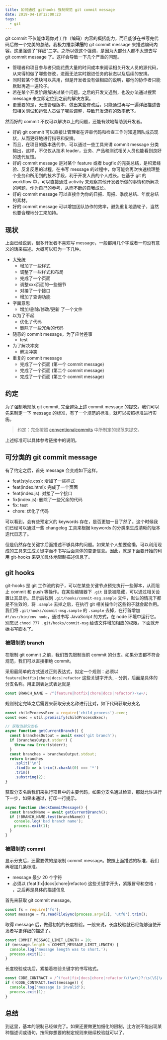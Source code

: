 ```yaml
---
title: 如何通过 githooks 强制规范 git commit message
date: 2019-04-18T12:00:23
tags:
  - git
---
```


git commit 不仅能体现你对工作（编码）内容的概括能力，而且能够在书写完代码后做一个完美的总结。我极力推崇**详细**的 git commit message 来描述编码内容。这里强调了“详细”二字。之所以做这个强调，是因为大部分人都不太想去写 git commit message 了。这样会导致一下几个严重的问题。

- 管理者和项目参与者只能花费大量的时间成本来阅读相关开发人员的源代码，从来得知做了哪些修改，进而无法实时跟进任务的状态以及后续的安排。
- 同时若某个模块可以共用，但是开发者没有做相应的说明，那他的协作者只能默默再造一遍轮子。
- 若在某个开发阶段解决过某个问题，之后的开发又遇到，也没办法通过搜索 message 来立即定位到之前的解决方案。
- 更重要的是，无法管理版本，做出某些修改后，只能通过再写一遍详细描述告知相关测试和运营人员做了哪些调整，导致开发流程的效率低下。

然而好的 commit 不仅可以解决以上的问题，还能有效地帮助到开发者。
- 好的 git commit 可以直接让管理者在评审代码和检查工作时知道团队成员现状，从而更好地进行指导和安排。
- 而且，在项目的版本迭代中，可以通过一些工具来讲 commit message 分类输出，这样，不仅仅从技术 leader，业务、产品和测试相关人员也能看到良好的迭代反馈。
- 好的 commit message 是对某个 feature 或者 bugfix 的完美总结，是积累经验、反复反思的过程，在书写 message 的过程中，你可能会再次快速梳理整个业务和所用到的技术手段，利于开发人员的个人成长。在基于 git 的 workflow 中，可以直接通过 activity 来观察其他开发者所做的事情和所解决的问题，作为自己的参考，从而不断的自我成长。
- 好的 commit message 可以直接作为你的日报、周报、季度总结、年度总结的素材。
- 好的 commit message 可以增加团队协作的效率，避免重复地造轮子，当然也要合理地分工来加持。

## 现状
上面已经说到，很多开发者不喜欢写 message，一般都用几个字或者一句没有意义的话来描述。大概可以归为一下几种。

- 太笼统
  - 增加了一些样式
  - 调整了一些样式和布局
  - 完成了一个页面
  - 调整xxx页面的一些细节
  - 对接了一个接口
  - 增加了查询功能
- 字面意思
  - 增加/删除/修改/更新 了一个文件
- 以为了不起
  - 优化了代码
  - 删除了一些冗余的代码
- 随意的 commit message，为了应付差事
  - test
- 为了解决冲突
  - 解决冲突
- 重复的 commit message
  - 完成了一个页面 (第一个 commit message)
  - 完成了一个页面 (第二个 commit message)
  - 完成了一个页面 (第三个 commit message)

## 约定

为了强制地规范 git commit, 完全避免上述 commit message 的提交。我们可以先来制定一下 message 的标准，有了一个规范的标准，就可以按照标准进行实施。

> 约定：完全按照 [conventionalcommits](https://www.conventionalcommits.org/en/v1.0.0-beta.3/) 中所制定的规范来提交。

上述标准可以具体参考链接中的说明。

## 可分类的 git commit message
有了约定之后，首先 message 会变成如下这样。

- feat(style.css): 增加了一些样式
- feat(index.html): 完成了一个页面
- feat(index.js): 对接了一个接口
- fix(index.js): 删除了一些冗余的代码
- fix: test
- chore: 优化了代码

可以看到，会有些预定义的 keywords 存在，是否更加一目了然了。这个时候我们已经可以通过一些 changelog 工具来根据 keywords 的分类来生成清晰的版本迭代日志了。

但是仍然存在关键字后面描述不够具体的问题。如果某个人想要偷懒，可以利用现成的工具来生成关键字而不书写后面具体的变更信息。因此，就是下面要开始的利用 git-hooks 来更加具体地限制描述信息了。

## git hooks

git-hooks 是 git 工作流的钩子，可以在某些关键节点预先执行一些脚本，从而阻止 commit 和 push 等操作。在某些编辑器下 `.git` 目录被隐藏，可以通过相关设置让其显示。显示后找到 `.git/hooks/commit-msg.sample` 文件，默认的情况下都是不生效的，将 `.sample` 去掉之后，在执行 git 相关操作时这些钩子就会起作用。我们将 `.git/hooks/commit-msg.sample` 的 `.sample` 去掉，在行首增加 `#!/usr/bin/env node`，通过书写 JavaScript 的方式，在 node 环境中运行它。别忘记 `chmod 777 .git/hooks/commit-msg` 给该文件增加相应的权限。下面就开始书写脚本了。

### 被限制的 branch
在限制 git commit 之前，我们首先限制当前 commit 的分支。如果分支都不符合规范，我们可以直接拒绝 commit。

采用最简单的方式通过正则表达式，拟定一个规则：必须以 `feature|hotfix|chore|docs|refactor` 这些关键字开头, `-` 分割，后面是具体的分支名称。用正则表达式表达就是

```js
const BRANCH_NAME = /^(feature|hotfix|chore|docs|refactor)-\w+/;
```

规则制定完毕之后需要来获取分支名称进行比对，如下代码获取分支名

```js
const childProcessExec = require('child_process').exec;
const exec = util.promisify(childProcessExec);

// 获取当前分支名
async function getCurrentBranch() {
  const branchesOutput = await exec('git branch');
  if (branchesOutput.stderr) {
    throw new Error(stderr);
  }
  const branches = branchesOutput.stdout;
  return branches
    .split('\n')
    .find(b => b.trim().charAt(0) === '*')
    .trim()
    .substring(2);
}
```

获取分支名后我们来执行项目中的主要代码，如果分支名通过检查，那就允许进行下一步，如果未通过，打印一行提示。

```js
async function checkCommitMessage() {
  const branchName = await getCurrentBranch();
  if (!BRANCH_NAME.test(branchName)) {
    console.log('bad branch name');
    process.exit(1);
  }
}
```

### 被限制的 commit
显示分支后，还需要做的是限制 commit message。按照上面描述的标准，我们再增加几条标准。

- message 最少 20 个字符
- 必须以 (feat|fix|docs|chore|refactor) 这些关键字开头，紧跟冒号和空格 `: `，之后再是具体的描述信息

首先来获取 git commit message。

```js
const fs = require('fs');
const message = fs.readFileSync(process.argv[2], 'utf8').trim();
```

取得 message 后，做最初始的长度校验。一般来说，长度校验就已经能够迫使开发者写更详细的描述了。

```js
const COMMIT_MESSAGE_LIMIT_LENGTH = 20;
if (message.length < COMMIT_MESSAGE_LIMIT_LENGTH) {
  console.log('message length was to short.');
  process.exit(1);
}
```

长度校验成功后，紧接着校验关键字的书写格式。

```js
const CODE_CONTRACT = /^(feat|fix|docs|chore|refactor)\(\w+\)?:\s(\S|\w)+/;
if (!CODE_CONTRACT.test(message)) {
  console.log('message is invalid');
  process.exit(1);
}
```

## 总结
到这里，基本的限制已经做完了。如果还要做更加细化的限制，比方说不能出现某种描述词或语句，按照你想要的制定规则来继续校验就可以了。
